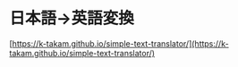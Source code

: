 # 日本語→英語変換

[https://k-takam.github.io/simple-text-translator/](https://k-takam.github.io/simple-text-translator/)
